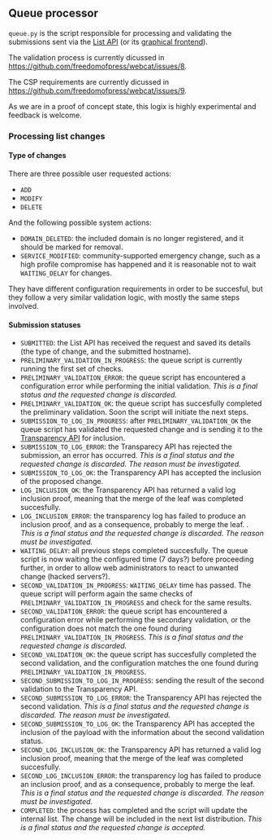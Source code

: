## Queue processor
`queue.py` is the script responsible for processing and validating the submissions sent via the [List API](https://github.com/freedomofpress/webcat/tree/main/list_server#list-api) (or its [graphical frontend](https://github.com/freedomofpress/webcat/blob/main/web/list.html)).

The validation process is currently dicussed in https://github.com/freedomofpress/webcat/issues/8.

The CSP requirements are currently dicussed in https://github.com/freedomofpress/webcat/issues/9.

As we are in a proof of concept state, this logix is highly experimental and feedback is welcome.

### Processing list changes
#### Type of changes
There are three possible user requested actions:
 - `ADD`
 - `MODIFY`
 - `DELETE`

And the following possible system actions:
 - `DOMAIN_DELETED`: the included domain is no longer registered, and it should be marked for removal.
 - `SERVICE_MODIFIED`: community-supported emergency change, such as a high profile compromise has happened and it is reasonable not to wait `WAITING_DELAY` for changes.

They have different configuration requirements in order to be succesful, but they follow a very similar validation logic, with mostly the same steps involved.

#### Submission statuses
 - `SUBMITTED`: the List API has received the request and saved its details (the type of change, and the submitted hostname).
 - `PRELIMINARY_VALIDATION_IN_PROGRESS`: the queue script is currently running the first set of checks.
 - `PRELIMINARY_VALIDATION_ERROR`: the queue script has encountered a configuration error while performing the initial validation. _This is a final status and the requested change is discarded._
 - `PRELIMINARY_VALIDATION_OK`: the queue script has succesfully completed the preliminary validation. Soon the script will initiate the next steps.
 - `SUBMISSION_TO_LOG_IN_PROGRESS`: after `PRELIMINARY_VALIDATION_OK` the queue script has validated the requested change and is sending it to the [Transparency API](https://github.com/freedomofpress/webcat/blob/main/transparency_server/api.py) for inclusion.
 - `SUBMISSION_TO_LOG_ERROR`: the Transparecy API has rejected the submission, an error has occurred. _This is a final status and the requested change is discarded. The reason must be investigated._
 - `SUBMISSION_TO_LOG_OK`: the Transparency API has accepted the inclusion of the proposed change.
 - `LOG_INCLUSION_OK`: the Transparency API has returned a valid log inclusion proof, meaning that the merge of the leaf was completed succesfully.
 - `LOG_INCLUSION_ERROR`: the transparency log has failed to produce an inclusion proof, and as a consequence, probably to merge the leaf. . _This is a final status and the requested change is discarded. The reason must be investigated._
 - `WAITING_DELAY`: all previous steps completed succesfully. The queue script is now waiting the configured time (7 days?) before proceeding further, in order to allow web administrators to react to unwanted change (hacked servers?).
 - `SECOND_VALIDATION_IN_PROGRESS`: `WAITING_DELAY` time has passed. The queue script will perform again the same checks of `PRELIMINARY_VALIDATION_IN_PROGRESS` and check for the same results.
 - `SECOND_VALIDATION_ERROR`: the queue script has encountered a configuration error while performing the secondary validation, or the configuration does not match the one found during `PRELIMINARY_VALIDATION_IN_PROGRESS`. _This is a final status and the requested change is discarded._
 - `SECOND_VALIDATION_OK`: the queue script has succesfully completed the second validation, and the configuration matches the one found during `PRELIMINARY_VALIDATION_IN_PROGRESS`.
 - `SECOND_SUBMISSION_TO_LOG_IN_PROGRESS`: sending the result of the second validation to the Transparency API.
 - `SECOND_SUBMISSION_TO_LOG_ERROR`: the Transparency API has rejected the second validation. _This is a final status and the requested change is discarded. The reason must be investigated._
 - `SECOND_SUBMISSION_TO_LOG_OK`: the Transparency API has accepted the inclusion of the payload with the information about the second validation status.
 - `SECOND_LOG_INCLUSION_OK`: the Transparency API has returned a valid log inclusion proof, meaning that the merge of the leaf was completed succesfully.
 - `SECOND_LOG_INCLUSION_ERROR`: the transparency log has failed to produce an inclusion proof, and as a consequence, probably to merge the leaf.  _This is a final status and the requested change is discarded. The reason must be investigated._
 - `COMPLETED`: the process has completed and the script will update the internal list. The change will be included in the next list distribution. _This is a final status and the requested change is accepted._
